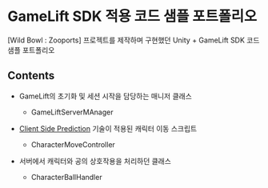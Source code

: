 # GameLift SDK 적용 코드 샘플 포트폴리오

[Wild Bowl : Zooports] 프로젝트를 제작하며 구현했던 Unity + GameLift SDK 코드 샘플 포트폴리오

## Contents
- GameLift의 초기화 및 세션 시작을 담당하는 매니저 클래스
  - GameLiftServerMAnager

- [Client Side Prediction](https://roamresearch.com/#/app/John_Development_Graph/page/uD8p-cE8k) 기술이 적용된 캐릭터 이동 스크립트
  - CharacterMoveController
- 서버에서 캐릭터와 공의 상호작용을 처리하던 클래스
  - CharacterBallHandler